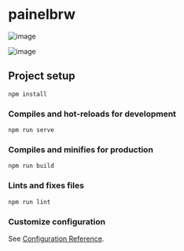 # painelbrw

![image](https://user-images.githubusercontent.com/44410208/125180222-fe8b0100-e1cd-11eb-9d5d-2b4bf7498df4.png)

![image](https://user-images.githubusercontent.com/44410208/125180237-267a6480-e1ce-11eb-8c8a-a692e7502757.png)

## Project setup
```
npm install
```

### Compiles and hot-reloads for development
```
npm run serve
```

### Compiles and minifies for production
```
npm run build
```

### Lints and fixes files
```
npm run lint
```

### Customize configuration
See [Configuration Reference](https://cli.vuejs.org/config/).
